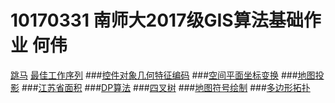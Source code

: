 10170331 南师大2017级GIS算法基础作业  何伟
====================================================
[跳马](https://shiziru.github.io/跳马.html)
[最佳工作序列](https://shiziru.github.io/工作序列.html)
###[控件对象几何特征编码](https://shiziru.github.io/编码%20.html)
###[空间平面坐标变换](https://shiziru.github.io/空间平面坐标变换.html)
###[地图投影](https://shiziru.github.io/地图投影.html)
###[江苏省面积](https://shiziru.github.io/多边形面积.html)
###[DP算法](https://shiziru.github.io/DP.html)
###[四叉树](https://shiziru.github.io/四叉树.html)
###[地图符号绘制](https://shiziru.github.io/地图符号显示%20.html)
###[多边形拓扑](https://shiziru.github.io/多边形拓扑.html)


